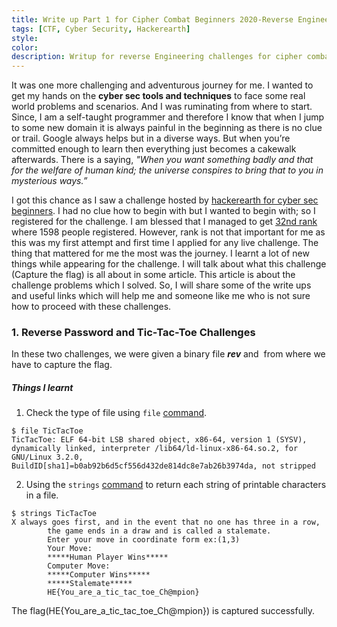 ```yaml
---
title: Write up Part 1 for Cipher Combat Beginners 2020-Reverse Engineering
tags: [CTF, Cyber Security, Hackerearth]
style: 
color: 
description: Writup for reverse Engineering challenges for cipher combat ctf held on 22 january 2020.
---
```

<!-- <a class="text-center" href="" onclick="window.open(this.href, 'subscribe',
    'left=20,top=20,width=500,height=500,toolbar=1,resizable=0'); return false;">Subscribe for New Posts</a> -->

It was one more challenging and adventurous journey for me. I wanted to get my hands on the **cyber sec tools and techniques** to face some real world problems and scenarios. And I was ruminating from where to start. Since, I am a self-taught programmer and therefore I know that when I jump to some new domain it is always painful in the beginning as there is no clue or trail. Google always helps but in a diverse ways. But when you’re committed enough to learn then everything just becomes a cakewalk afterwards. There is a saying, _"When you want something badly and that for the welfare of human kind; the universe conspires to bring that to you in mysterious ways.”_

I got this chance as I saw a challenge hosted by [hackerearth for cyber sec beginners](https://ciphercombatforbeginners.hackerearth.com/). I had no clue how to begin with but I wanted to begin with; so I registered for the challenge. I am blessed that I managed to get [32nd rank](https://cybersec.hackerearth.com/users/1285) where 1598 people registered. However, rank is not that important for me as this was my first attempt and first time I applied for any live challenge. The thing that mattered for me the most was the journey. I learnt a lot of new things while appearing for the challenge. I will talk about what this challenge (Capture the flag) is all about in some article. This article is about the challenge problems which I solved. So, I will share some of the write ups and useful links which will help me and someone like me who is not sure how to proceed with these challenges.

### 1. Reverse Password and Tic-Tac-Toe Challenges
In these two challenges, we were given a binary file **_rev_** and  from where we have to capture the flag.
##### Things I learnt
1. Check the type of file using `file` [command](https://www.computerhope.com/unix/ufile.htm).
```
$ file TicTacToe 
TicTacToe: ELF 64-bit LSB shared object, x86-64, version 1 (SYSV), dynamically linked, interpreter /lib64/ld-linux-x86-64.so.2, for GNU/Linux 3.2.0, BuildID[sha1]=b0ab92b6d5cf556d432de814dc8e7ab26b3974da, not stripped
```
2. Using the `strings` [command](http://www.linfo.org/strings.html) to return each string of printable characters in a file.
```
$ strings TicTacToe
X always goes first, and in the event that no one has three in a row,
        the game ends in a draw and is called a stalemate.
        Enter your move in coordinate form ex:(1,3) 
        Your Move: 
        *****Human Player Wins*****
        Computer Move: 
        *****Computer Wins*****
        *****Stalemate*****
        HE{You_are_a_tic_tac_toe_Ch@mpion}
```
The flag(HE{You_are_a_tic_tac_toe_Ch@mpion}) is captured successfully.
